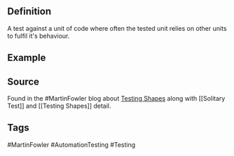 ## Definition
A test against a unit of code where often the tested unit relies on other units to fulfil it's behaviour.

## Example

## Source
Found in the #MartinFowler blog about [Testing Shapes](https://martinfowler.com/articles/2021-test-shapes.html) along with [[Solitary Test]] and [[Testing Shapes]] detail.

## Tags
#MartinFowler #AutomationTesting #Testing 